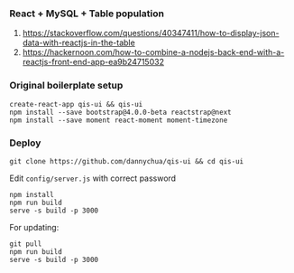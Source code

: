### React + MySQL + Table population

1. https://stackoverflow.com/questions/40347411/how-to-display-json-data-with-reactjs-in-the-table
2. https://hackernoon.com/how-to-combine-a-nodejs-back-end-with-a-reactjs-front-end-app-ea9b24715032



### Original boilerplate setup

    create-react-app qis-ui && qis-ui
    npm install --save bootstrap@4.0.0-beta reactstrap@next
    npm install --save moment react-moment moment-timezone



### Deploy

    git clone https://github.com/dannychua/qis-ui && cd qis-ui

Edit `config/server.js` with correct password

    npm install
    npm run build
    serve -s build -p 3000

For updating:

    git pull
    npm run build
    serve -s build -p 3000
